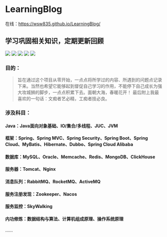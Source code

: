 # LearningBlog
在线：https://wsw835.github.io/LearningBlog/
## 学习巩固相关知识，定期更新回顾
![](https://img.shields.io/badge/Java%E6%94%BB%E5%9F%8E%E7%8B%AE-%E5%A5%8B%E6%96%97-orange)
![](https://img.shields.io/badge/%E9%9D%A2%E6%9C%9D%E5%A4%A7%E6%B5%B7-%E6%98%A5%E6%9A%96%E8%8A%B1%E5%BC%80-orange)
![](https://img.shields.io/badge/Spring-%E5%85%A8%E5%AE%B6%E6%A1%B6-green)
![](https://img.shields.io/badge/%E6%9E%B6%E6%9E%84-%E5%86%B2%E5%88%BA-red)
![](https://img.shields.io/badge/%E7%A7%AF%E5%B0%91-%E6%88%90%E5%A4%9A-blue)
### 目的：
 > 旨在通过这个项目从零开始，一点点将所学过的内容、所遇到的问题点记录下来。当然也希望它能够起到督促自己学习的作用，不能停下自己成长为强大攻城狮的脚步，一点点积累下去。面朝大海，春暖花开！
最后附上我最喜欢的一句话：文痴者艺必精，工痴者技必良。
### 涉及科目：
 #### Java：Java面向对象基础、IO/集合/多线程、JUC、JVM
 #### 框架：Spring、Spring MVC、Spring Security、Spring Boot、Spring Cloud、MyBatis、Hibernate、Dubbo、Spring Cloud Alibaba
 #### 数据库：MySQL、Oracle、Memcache、Redis、MongoDB、ClickHouse
 #### 服务器：Tomcat、Nginx
 #### 消息队列：RabbitMQ、RocketMQ、ActiveMQ
 #### 服务注册发现：Zookeeper、Nacos
 #### 服务监控：SkyWalking
 #### 内功修炼：数据结构与算法、计算机组成原理、操作系统原理
 ......

